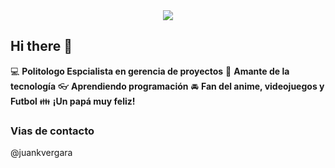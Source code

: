 <div align="center">
 <img src="[https://capsule-render.vercel.app/api?type=waving&color=gradient&height=200&section=header&text=Gino%20Viloria&fontSize=70&animation=fadeIn](https://capsule-render.vercel.app/api?type=cylinder&height=300&color=gradient&text=Juan%20Vergara](https://capsule-render.vercel.app/api?type=cylinder&height=300&color=gradient&text=Juan%20Vergara)" />
</div>

## Hi there 👋

:computer: **Politologo Espcialista en gerencia de proyectos**
:pencil: **Amante de la tecnología**
:eyeglasses: **Aprendiendo programación**
:oncoming_automobile: **Fan del anime, videojuegos y Futbol**
:family: **¡Un papá muy feliz!**

### Vias de contacto

@juankvergara 
